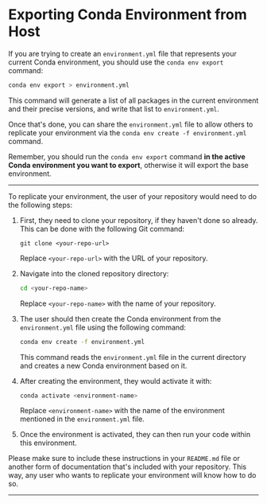 # Exporting Conda Environment from Host



If you are trying to create an `environment.yml` file that represents your current Conda environment, you should use the `conda env export` command:

```bash
conda env export > environment.yml
```

This command will generate a list of all packages in the current environment and their precise versions, and write that list to `environment.yml`. 

Once that's done, you can share the `environment.yml` file to allow others to replicate your environment via the `conda env create -f environment.yml` command. 

Remember, you should run the `conda env export` command **in the active Conda environment you want to export**, otherwise it will export the base environment.



---

To replicate your environment, the user of your repository would need to do the following steps:

1. First, they need to clone your repository, if they haven't done so already. This can be done with the following Git command:
   ```
   git clone <your-repo-url>
   ```
   Replace `<your-repo-url>` with the URL of your repository.

2. Navigate into the cloned repository directory:
   ```bash
   cd <your-repo-name>
   ```
   Replace `<your-repo-name>` with the name of your repository.

3. The user should then create the Conda environment from the `environment.yml` file using the following command:
   ```bash
   conda env create -f environment.yml
   ```
   This command reads the `environment.yml` file in the current directory and creates a new Conda environment based on it.

4. After creating the environment, they would activate it with:
   ```bash
   conda activate <environment-name>
   ```
   Replace `<environment-name>` with the name of the environment mentioned in the `environment.yml` file.

5. Once the environment is activated, they can then run your code within this environment.

Please make sure to include these instructions in your `README.md` file or another form of documentation that's included with your repository. This way, any user who wants to replicate your environment will know how to do so.

---

